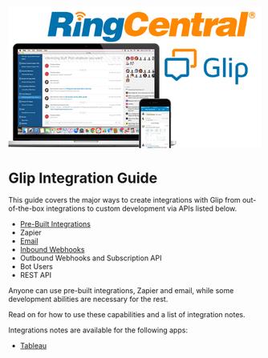 ![](ringcentral-glip.jpg)

# Glip Integration Guide

This guide covers the major ways to create integrations with Glip from out-of-the-box integrations to custom development via APIs listed below.

* [Pre-Built Integrations](pre-built-integrations.md)
* Zapier
* [Email](email-integrations.md)
* [Inbound Webhooks](webhook-integrations.md)
* Outbound Webhooks and Subscription API
* Bot Users
* REST API

Anyone can use pre-built integrations, Zapier and email, while some development abilities are necessary for the rest.

Read on for how to use these capabilities and a list of integration notes.

Integrations notes are available for the following apps:

* [Tableau](tableau.md)